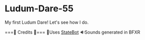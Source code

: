 # Ludum-Dare-55
 My first Ludum Dare! Let's see how I do.


===📜 Credits 📜===
🤖Uses [StateBot](https://github.com/HotNoggin/Godot-State-Bot)
🔉Sounds generated in BFXR